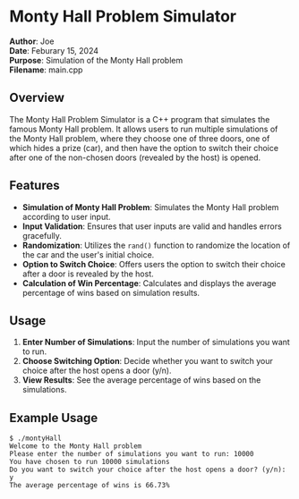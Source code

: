 # Monty Hall Problem Simulator

**Author**: Joe  
**Date**: Feburary 15, 2024  
**Purpose**: Simulation of the Monty Hall problem   
**Filename**: main.cpp

## Overview

The Monty Hall Problem Simulator is a C++ program that simulates the famous Monty Hall problem. It allows users to run multiple simulations of the Monty Hall problem, where they choose one of three doors, one of which hides a prize (car), and then have the option to switch their choice after one of the non-chosen doors (revealed by the host) is opened.

## Features

- **Simulation of Monty Hall Problem**: Simulates the Monty Hall problem according to user input.
- **Input Validation**: Ensures that user inputs are valid and handles errors gracefully.
- **Randomization**: Utilizes the `rand()` function to randomize the location of the car and the user's initial choice.
- **Option to Switch Choice**: Offers users the option to switch their choice after a door is revealed by the host.
- **Calculation of Win Percentage**: Calculates and displays the average percentage of wins based on simulation results.

## Usage

1. **Enter Number of Simulations**: Input the number of simulations you want to run.
2. **Choose Switching Option**: Decide whether you want to switch your choice after the host opens a door (y/n).
3. **View Results**: See the average percentage of wins based on the simulations.

## Example Usage

```plaintext
$ ./montyHall
Welcome to the Monty Hall problem
Please enter the number of simulations you want to run: 10000
You have chosen to run 10000 simulations
Do you want to switch your choice after the host opens a door? (y/n): y
The average percentage of wins is 66.73%
